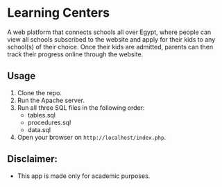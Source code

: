 # Learning Centers
 A web platform that connects schools all over Egypt, where people can view all schools subscribed to the website and apply for their kids to any school(s) of their choice. Once their kids are admitted, parents can then track their progress online through the website. 

## Usage
1. Clone the repo. 
2. Run the Apache server.
3. Run all three SQL files in the following order:
   * tables.sql
   * procedures.sql
   * data.sql
4. Open your browser on ``` http://localhost/index.php ```. 


## Disclaimer:

+ This app is made only for academic purposes.

